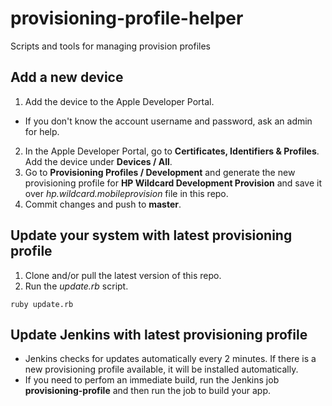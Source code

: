 # provisioning-profile-helper

Scripts and tools for managing provision profiles

## Add a new device

1. Add the device to the Apple Developer Portal.
  * If you don't know the account username and password, ask an admin for help.
2. In the Apple Developer Portal, go to __Certificates, Identifiers & Profiles__. Add the device under __Devices / All__.
3. Go to __Provisioning Profiles / Development__ and generate the new provisioning profile for __HP Wildcard Development Provision__  and save it over _hp.wildcard.mobileprovision_ file in this repo.
4. Commit changes and push to __master__.


## Update your system with latest provisioning profile

1. Clone and/or pull the latest version of this repo.
2. Run the _update.rb_ script.

  `ruby update.rb`
  
## Update Jenkins with latest provisioning profile

* Jenkins checks for updates automatically every 2 minutes. If there is a new provisioning profile available, it will be installed automatically.
* If you need to perfom an immediate build, run the Jenkins job __provisioning-profile__ and then run the job to build your app.










